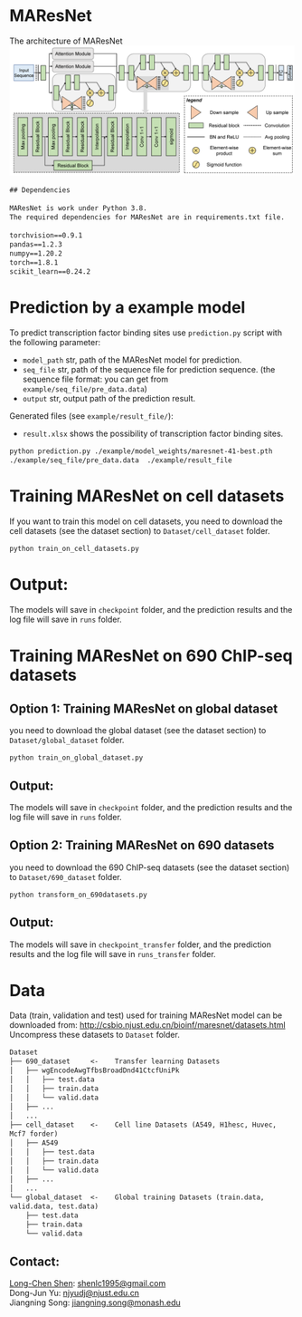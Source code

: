 # MAResNet
The architecture of MAResNet
<img src="figs/maresnet.png">

```
## Dependencies

MAResNet is work under Python 3.8.
The required dependencies for MAResNet are in requirements.txt file.

torchvision==0.9.1      
pandas==1.2.3
numpy==1.20.2           
torch==1.8.1
scikit_learn==0.24.2
```



# Prediction by a example model

To predict transcription factor binding sites use `prediction.py` script with the following parameter:

* `model_path`             str, path of the MAResNet model for prediction.
* `seq_file`            str, path of the sequence file for prediction sequence. (the sequence file format: you can get from `example/seq_file/pre_data.data`)
* `output`             str, output path of the prediction result.

Generated files (see `example/result_file/`):
* `result.xlsx` shows the possibility of transcription factor binding sites.
```
python prediction.py ./example/model_weights/maresnet-41-best.pth ./example/seq_file/pre_data.data  ./example/result_file
```



# Training MAResNet on cell datasets

If you want to train this model on cell datasets, you need to download the cell datasets (see the dataset section) to `Dataset/cell_dataset` folder.

```
python train_on_cell_datasets.py
```

# Output:

The models will save in `checkpoint` folder, and the prediction results and the log file will save in `runs` folder.



# Training MAResNet on 690 ChIP-seq datasets

## Option 1: Training MAResNet on global dataset

you need to download the global dataset (see the dataset section) to `Dataset/global_dataset` folder.

```
python train_on_global_dataset.py
```

## Output:

The models will save in `checkpoint` folder, and the prediction results and the log file will save in `runs` folder.

## Option 2: Training MAResNet on 690 datasets

you need to download the 690 ChIP-seq datasets (see the dataset section) to `Dataset/690_dataset` folder.
```
python transform_on_690datasets.py
```

## Output:
The models will save in `checkpoint_transfer` folder, and the prediction results and the log file will save in `runs_transfer` folder.




# Data
Data (train, validation and test) used for training MAResNet model can be downloaded from:
http://csbio.njust.edu.cn/bioinf/maresnet/datasets.html
Uncompress these datasets to `Dataset` folder.
```
Dataset
├── 690_dataset     <-    Transfer learning Datasets
│	├── wgEncodeAwgTfbsBroadDnd41CtcfUniPk
│	│	├── test.data
│	│	├── train.data
│	│	└── valid.data
│	├── ...
│	...
├── cell_dataset    <-    Cell line Datasets (A549, H1hesc, Huvec, Mcf7 forder)
│	├── A549
│	│	├── test.data
│	│	├── train.data
│	│	└── valid.data
│	├── ...
│	...
└── global_dataset  <-    Global training Datasets (train.data, valid.data, test.data)
    ├── test.data
    ├── train.data
    └── valid.data
```
## Contact:
[Long-Chen Shen](https://github.com/shenlongchen/maresnet): shenlc1995@gmail.com <br>
Dong-Jun Yu: njyudj@njust.edu.cn <br>
Jiangning Song: jiangning.song@monash.edu
